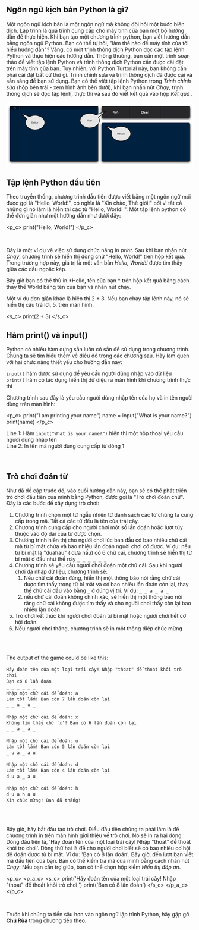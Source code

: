 [//]: # "Getting started"

## Ngôn ngữ kịch bản Python là gì?

Một ngôn ngữ kịch bản là một ngôn ngữ mà không đòi hỏi một bước biên dịch. Lập trình là quá trình cung cấp cho máy tính của bạn một bộ hướng dẫn để thực hiện. Khi bạn tạo một chương trình python, bạn viết hướng dẫn bằng ngôn ngữ Python. Bạn có thể tự hỏi, "làm thế nào để máy tính của tôi hiểu hướng dẫn"? Vâng, có một trình thông dịch Python đọc các tập lệnh Python và thực hiện các hướng dẫn. Thông thường, bạn cần một trình soạn thảo để viết tập lệnh Python và trình thông dịch Python cần được cài đặt trên máy tính của bạn. Tuy nhiên, với Python Turtorial này, bạn không cần phải cài đặt bất cứ thứ gì. Trình chỉnh sửa và trình thông dịch đã được cài và sẵn sàng để bạn sử dụng. Bạn có thể viết tập lệnh Python trong *Trình chỉnh sửa*  (hộp bên trái - xem hình ảnh bên dưới), khi bạn nhấn nút *Chạy*, trình thông dịch sẽ đọc tập lệnh, thực thi và sau đó viết kết quả vào hộp *Kết quả* .

<img src="/data/images/editor.png" alt="editor" style="zoom:100%;" />



## Tập lệnh Python đầu tiên

Theo truyền thống, chương trình đầu tiên được viết bằng một ngôn ngữ mới được gọi là "Hello, World!", có nghĩa là "Xin chào, Thế giới!" bởi vì tất cả những gì nó làm là hiển thị các từ "Hello, World! ". Một tập lệnh python có thể đơn giản như một hướng dẫn như dưới đây:

<p_c>
print("Hello, World!")
</p_c>

<br>

Đây là một ví dụ về việc sử dụng chức năng in *print*. Sau khi bạn nhấn nút *Chạy*, chương trình sẽ hiển thị dòng chữ "Hello, World!" trên hộp kết quả. Trong trường hợp này, giá trị là một văn bản *Hello, World!!* được tìm thấy giữa các dấu ngoặc kép.

Bây giờ bạn có thể thử in *Hello, tên của bạn * trên hộp kết quả bằng cách thay thế World bằng tên của bạn và nhấn nút chạy.

Một ví dụ đơn giản khác là hiển thị 2 + 3. Nếu bạn chạy tập lệnh này, nó sẽ hiển thị câu trả lời, 5, trên màn hình.

<s_c>
print(2 + 3)
</s_c>



## Hàm print() và input()

Python có nhiều hàm dựng sẵn luôn có sẵn để sử dụng trong chương trình. Chúng ta sẽ tìm hiểu thêm về điều đó trong các chương sau. Hãy làm quen với hai chức năng thiết yếu cho hướng dẫn này:


`input()` hàm được sử dụng để yêu cầu người dùng nhập vào dữ liệu    
`print()` hàm có tác dụng hiển thị dữ diệu ra màn hình khi chương trình thực thi  

Chương trình sau đây là yêu cầu người dùng nhập tên của họ và in tên người dùng trên màn hình:

<p_c>
print("I am printing your name")
name = input("What is your name?")
print(name)
</p_c>

Line 1: Hàm `input("What is your name?")`  hiển thị một hộp thoại yêu cầu người dùng nhập tên  
Line 2: In tên mà người dùng cung cấp từ dòng 1 

<br>

## Trò chơi đoán từ


Như đã đề cập trước đó, vào cuối hướng dẫn này, bạn sẽ có thể phát triển trò chơi đầu tiên của mình bằng Python, được gọi là "Trò chơi đoán chữ".
Đây là các bước để xây dựng trò chơi:

1. Chương trình chọn một từ ngẫu nhiên từ danh sách các từ chúng ta cung cấp trong mã. Tất cả các từ đều là tên của trái cây.
2. Chương trình cung cấp cho người chơi một số lần đoán hoặc lượt tùy thuộc vào độ dài của từ được chọn.
3. Chương trình hiển thị cho người chơi lúc ban đầu có bao nhiêu chữ cái mà từ bí mật chứa và bao nhiêu lần đoán người chơi có được. Ví dụ: nếu từ bí mật là "duahau" ( dưa hấu) có 6 chữ cái, chương trình sẽ hiển thị từ bí mật ở đầu như thế này `_ _ _ _ _ _`
4. Chương trình sẽ yêu cầu người chơi đoán một chữ cái. Sau khi người chơi đã nhập dữ liệu, chương trình sẽ:
   1. Nếu chữ cái đoán đúng, hiển thị một thông báo nói rằng chữ cái được tìm thấy trong từ bí mật và có bao nhiêu lần đoán còn lại, thay thế chữ cái đầu vào bằng `_` ở đúng vị trí. Ví dụ: `_ _ a _ a _`
   2. nếu chữ cái đoán không chính xác, sẽ hiển thị một thông báo nói rằng chữ cái không được tìm thấy và cho người chơi thấy còn lại bao nhiêu lần đoán
5. Trò chơi kết thúc khi người chơi đoán từ bí mật hoặc người chơi hết cơ hội đoán.
6. Nếu người chơi thắng, chương trình sẽ in một thông điệp chúc mừng

<br><br>

The output of the game could be like this:

```
Hãy đoán tên của một loại trái cây! Nhập "thoat" để thoát khỏi trò chơi
Bạn có 8 lần đoán
_ _ _ _ _ _ 
Nhập một chữ cái để đoán: a
Làm tốt lắm! Bạn còn 7 lần đoán còn lại
_ _ a _ a _ 

Nhập một chữ cái để đoán: x
Không tìm thấy chữ 'x'! Bạn có 6 lần đoán còn lại
_ _ a _ a _ 

Nhập một chữ cái để đoán: u
Làm tốt lắm! Bạn còn 5 lần đoán còn lại
_ u a _ a u 

Nhập một chữ cái để đoán: d
Làm tốt lắm! Bạn còn 4 lần đoán còn lại
d u a _ a u 

Nhập một chữ cái để đoán: h
d u a h a u 
Xin chúc mừng! Bạn đã thắng!
```

<br><br>


Bây giờ, hãy bắt đầu tạo trò chơi. Điều đầu tiên chúng ta phải làm là để chương trình in trên màn hình giới thiệu về trò chơi. Nó sẽ in ra hai dòng. Dòng đầu tiên là, 'Hãy đoán tên của một loại trái cây! Nhập "thoat" để thoát khỏi trò chơi'. Dòng thứ hai là để cho người chơi biết sẽ có bao nhiêu cơ hội để đoán được từ bí mật. Ví dụ: 'Bạn có 8 lần đoán'. Bây giờ, đến lượt bạn viết mã đầu tiên của bạn. Bạn có thể kiểm tra mã của mình bằng cách nhấn nút *Chạy*. Nếu bạn cần trợ giúp, bạn có thể chọn hộp kiểm *Hiển thị đáp án*.

<p_c>
<p_a_c>
<s_c>
print('Hãy đoán tên của một loại trái cây! Nhập "thoat" để thoát khỏi trò chơi ')
print('Bạn có 8 lần đoán')
</s_c>
</p_a_c>
</p_c>


<br>

Trước khi chúng ta tiến sâu hơn vào ngôn ngữ lập trình Python, hãy gặp gỡ **Chú Rùa** trong chương tiếp theo.